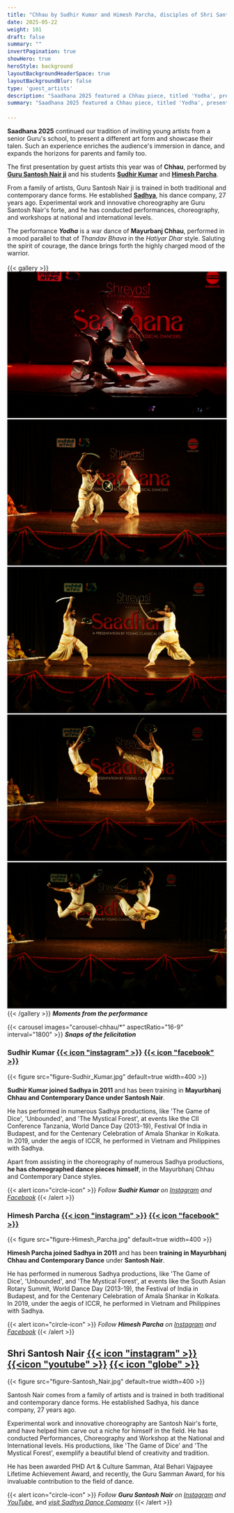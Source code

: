 ```yaml
---
title: "Chhau by Sudhir Kumar and Himesh Parcha, disciples of Shri Santosh Nair"
date: 2025-05-22
weight: 101
draft: false
summary: ""
invertPagination: true
showHero: true
heroStyle: background
layoutBackgroundHeaderSpace: true
layoutBackgroundBlur: false
type: 'guest_artists'
description: "Saadhana 2025 featured a Chhau piece, titled 'Yodha', presented by Sudhir Kumar and Himesh Parcha, disciples of Shri Santosh Nair."
summary: "Saadhana 2025 featured a Chhau piece, titled 'Yodha', presented by Sudhir Kumar and Himesh Parcha, disciples of Shri Santosh Nair."

---
```

**Saadhana 2025** continued our tradition of inviting young artists from a senior Guru's school, to present a different art form and showcase their talen. Such an experience enriches the audience's immersion in dance, and expands the horizons for parents and family too.

The first presentation by guest artists this year was of **Chhau**, performed by [**Guru Santosh Nair ji**](#santosh-nair) and his students [**Sudhir Kumar**](#sudhir-kumar) and [**Himesh Parcha**](#himesh-parcha).

From a family of artists, Guru Santosh Nair ji is trained in both traditional and contemporary dance forms. He established [**Sadhya**](https://sadhya.com), his dance company, 27 years ago. Experimental work and innovative choreography are Guru Santosh Nair's forte, and he has conducted performances, choreography, and workshops at national and international levels.

The performance **_Yodha_** is a war dance of **Mayurbanj Chhau**, performed in a mood parallel to that of _Thandav Bhava_ in the _Hatiyar Dhar_ style. Saluting the spirit of courage, the dance brings forth the highly charged mood of the warrior.
<br />
<br />
{{< gallery >}}
  <img src="gallery-chhau/01-12-P1072270.jpg" class="grid-w50 md:grid-w33 xl:grid-w50" />
  <img src="gallery-chhau/02-12-P1072259.jpg" class="grid-w50 md:grid-w33 xl:grid-w25" />
  <img src="gallery-chhau/03-12-P1072238.jpg" class="grid-w50 md:grid-w33 xl:grid-w25" />
  <img src="gallery-chhau/04-12-P1072237.jpg" class="grid-w50 md:grid-w33 xl:grid-w25" />
  <img src="gallery-chhau/05-12-P1072246.jpg" class="grid-w50 md:grid-w33 xl:grid-w25" />
{{< /gallery >}}
_**Moments from the performance**_

{{< carousel images="carousel-chhau/*" aspectRatio="16-9" interval="1800" >}}
_**Snaps of the felicitation**_<a id=sudhir-kumar></a>

### Sudhir Kumar [{{< icon "instagram" >}}](https://www.instagram.com/sudheer.kumar174) [{{< icon "facebook" >}}](https://www.facebook.com/sudheer.kumar.5011516)
{{< figure
    src="figure-Sudhir_Kumar.jpg"
    default=true
    width=400
    >}}

**Sudhir Kumar joined Sadhya in 2011** and has been training in **Mayurbhanj Chhau and Contemporary Dance under Santosh Nair**. 

He has performed in numerous Sadhya productions, like 'The Game of Dice', 'Unbounded', and 'The Mystical Forest', at events like the CII Conference Tanzania, World Dance Day (2013-19), Festival Of India in Budapest, and for the Centenary Celebration of Amala Shankar in Kolkata. In 2019, under the aegis of ICCR, he performed in Vietnam and Philippines with Sadhya.

Apart from assisting in the choreography of numerous Sadhya productions, **he has choreographed dance pieces himself**, in the Mayurbhanj Chhau and Contemporary Dance styles.

{{< alert icon="circle-icon" >}}
_Follow **Sudhir Kumar** on_ [_Instagram_](https://www.instagram.com/sudheer.kumar174) _and_ [_Facebook_](ttps://www.facebook.com/sudheer.kumar.5011516)
{{< /alert >}}<a id=himesh-parcha></a>
<br />

### Himesh Parcha [{{< icon "instagram" >}}](https://www.instagram.com/himeshparcha/) [{{< icon "facebook" >}}](https://www.facebook.com/himesh.parcha/)
{{< figure
    src="figure-Himesh_Parcha.jpg"
    default=true
    width=400
    >}}

**Himesh Parcha joined Sadhya in 2011** and has been **training in Mayurbhanj Chhau and Contemporary Dance** under **Santosh Nair**.

He has performed in numerous Sadhya productions, like 'The Game of Dice', 'Unbounded', and 'The Mystical Forest', at events like the South Asian Rotary Summit, World Dance Day (2013-19), the Festival of India in Budapest, and for the Centenary Celebration of Amala Shankar in Kolkata. In 2019, under the aegis of ICCR, he performed in Vietnam and Philippines with Sadhya.

{{< alert icon="circle-icon" >}}
_Follow **Himesh Parcha** on_ [_Instagram_](https://www.instagram.com/himesh.parcha) _and_ [_Facebook_](ttps://www.facebook.com/himesh.parcha)
{{< /alert >}}<a id=santosh-nair></a>
<br />

## Shri Santosh Nair [{{< icon "instagram" >}}](https://www.instagram.com/santosh.sadhya) [{{<icon "youtube" >}}](https://www.youtube.com/@sadhyadance) [{{< icon "globe" >}}](https://www.sadhya.com)

{{< figure
    src="figure-Santosh_Nair.jpg"
    default=true
    width=400
    >}}

Santosh Nair comes from a family of artists and is trained in both traditional and contemporary dance forms. He established Sadhya, his dance company, 27 years ago.

Experimental work and innovative choreography are Santosh Nair's forte, amd have helped him carve out a niche for himself in the field. He has conducted Performances, Choreography and
Workshop at the National and International levels. His productions, like 'The Game of Dice' and 'The Mystical Forest', exemplify a beautiful blend of creativity and tradition.

He has been awarded PHD Art & Culture Samman, Atal Behari Vajpayee Lifetime Achievement Award, and recently, the Guru Samman Award, for his invaluable contribution to the field of dance.

{{< alert icon="circle-icon" >}}
_Follow **Guru Santosh Nair** on_ [_Instagram_](https://www.instagram.com/santosh.sadhya) _and_ [_YouTube_](https://www.youtube.com/@sadhyadance), and [_visit Sadhya Dance Company_](https://sadhya.com)
{{< /alert >}}
